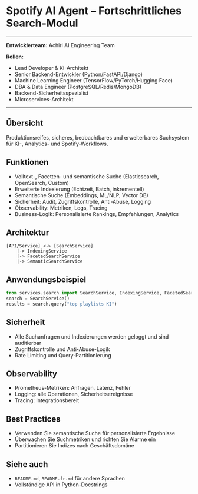 # Spotify AI Agent – Fortschrittliches Search-Modul

---
**Entwicklerteam:** Achiri AI Engineering Team

**Rollen:**
- Lead Developer & KI-Architekt
- Senior Backend-Entwickler (Python/FastAPI/Django)
- Machine Learning Engineer (TensorFlow/PyTorch/Hugging Face)
- DBA & Data Engineer (PostgreSQL/Redis/MongoDB)
- Backend-Sicherheitsspezialist
- Microservices-Architekt
---

## Übersicht
Produktionsreifes, sicheres, beobachtbares und erweiterbares Suchsystem für KI-, Analytics- und Spotify-Workflows.

## Funktionen
- Volltext-, Facetten- und semantische Suche (Elasticsearch, OpenSearch, Custom)
- Erweiterte Indexierung (Echtzeit, Batch, inkrementell)
- Semantische Suche (Embeddings, ML/NLP, Vector DB)
- Sicherheit: Audit, Zugriffskontrolle, Anti-Abuse, Logging
- Observability: Metriken, Logs, Tracing
- Business-Logik: Personalisierte Rankings, Empfehlungen, Analytics

## Architektur
```
[API/Service] <-> [SearchService]
    |-> IndexingService
    |-> FacetedSearchService
    |-> SemanticSearchService
```

## Anwendungsbeispiel
```python
from services.search import SearchService, IndexingService, FacetedSearchService, SemanticSearchService
search = SearchService()
results = search.query("top playlists KI")
```

## Sicherheit
- Alle Suchanfragen und Indexierungen werden geloggt und sind auditierbar
- Zugriffskontrolle und Anti-Abuse-Logik
- Rate Limiting und Query-Partitionierung

## Observability
- Prometheus-Metriken: Anfragen, Latenz, Fehler
- Logging: alle Operationen, Sicherheitsereignisse
- Tracing: Integrationsbereit

## Best Practices
- Verwenden Sie semantische Suche für personalisierte Ergebnisse
- Überwachen Sie Suchmetriken und richten Sie Alarme ein
- Partitionieren Sie Indizes nach Geschäftsdomäne

## Siehe auch
- `README.md`, `README.fr.md` für andere Sprachen
- Vollständige API in Python-Docstrings

